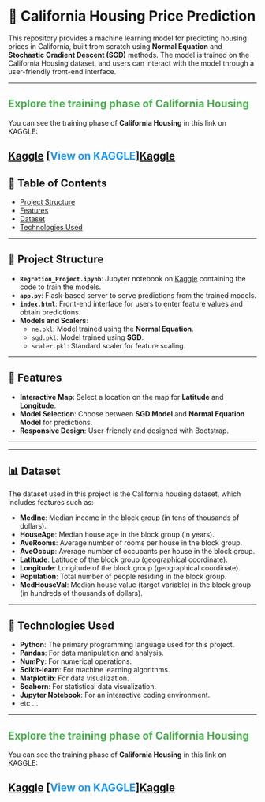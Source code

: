 # 🏡 California Housing Price Prediction

This repository provides a machine learning model for predicting housing prices in California, built from scratch using **Normal Equation** and **Stochastic Gradient Descent (SGD)** methods. The model is trained on the California Housing dataset, and users can interact with the model through a user-friendly front-end interface.

---
## <span style="color: #4CAF50;">Explore the training phase of  California Housing</span>

You can see the training phase of **California Housing** in this link on KAGGLE:

[Kaggle]([https://www.kaggle.com/code/ahmadrezagholami2001/machine-learning-housing-estimation]) [<span style="color: #2196F3;">View on KAGGLE</span>][Kaggle]([https://www.kaggle.com/code/ahmadrezagholami2001/machine-learning-housing-estimation])
---

## 📑 Table of Contents

- [Project Structure](#-project-structure)
- [Features](#-features)
- [Dataset](#-dataset)
- [Technologies Used](#-technologies-used)
---

## 📂 Project Structure

- **`Regretion_Project.ipynb`**: Jupyter notebook on [Kaggle]([https://www.kaggle.com/code/ahmadrezagholami2001/machine-learning-housing-estimation]) containing the code to train the models.
- **`app.py`**: Flask-based server to serve predictions from the trained models.
- **`index.html`**: Front-end interface for users to enter feature values and obtain predictions.
- **Models and Scalers**:
    - `ne.pkl`: Model trained using the **Normal Equation**.
    - `sgd.pkl`: Model trained using **SGD**.
    - `scaler.pkl`: Standard scaler for feature scaling.

---

## 🌟 Features

- **Interactive Map**: Select a location on the map for **Latitude** and **Longitude**.
- **Model Selection**: Choose between **SGD Model** and **Normal Equation Model** for predictions.
- **Responsive Design**: User-friendly and designed with Bootstrap.

---

---
## 📊 Dataset

The dataset used in this project is the California housing dataset, which includes features such as:

- **MedInc**: Median income in the block group (in tens of thousands of dollars).
- **HouseAge**: Median house age in the block group (in years).
- **AveRooms**: Average number of rooms per house in the block group.
- **AveOccup**: Average number of occupants per house in the block group.
- **Latitude**: Latitude of the block group (geographical coordinate).
- **Longitude**: Longitude of the block group (geographical coordinate).
- **Population**: Total number of people residing in the block group.
- **MedHouseVal**: Median house value (target variable) in the block group (in hundreds of thousands of dollars).

---

## 🔧 Technologies Used

- **Python**: The primary programming language used for this project.
- **Pandas**: For data manipulation and analysis.
- **NumPy**: For numerical operations.
- **Scikit-learn**: For machine learning algorithms.
- **Matplotlib**: For data visualization.
- **Seaborn**: For statistical data visualization.
- **Jupyter Notebook**: For an interactive coding environment.
- etc ...

---

## <span style="color: #4CAF50;">Explore the training phase of  California Housing</span>

You can see the training phase of **California Housing** in this link on KAGGLE:

[Kaggle]([https://www.kaggle.com/code/ahmadrezagholami2001/machine-learning-housing-estimation]) [<span style="color: #2196F3;">View on KAGGLE</span>][Kaggle]([https://www.kaggle.com/code/ahmadrezagholami2001/machine-learning-housing-estimation])
---
